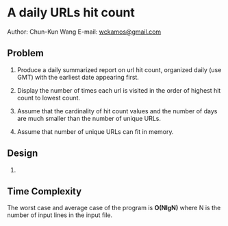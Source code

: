 # A daily URLs hit count

Author: Chun-Kun Wang
E-mail: wckamos@gmail.com

## Problem

1. Produce a daily summarized report on url hit count, organized daily (use GMT) with the earliest date appearing first.

2. Display the number of times each url is visited in the order of highest hit count to lowest count.

3. Assume that the cardinality of hit count values and the number of days are much smaller than the number of unique URLs.

4. Assume that number of unique URLs can fit in memory.

## Design

1. 

## Time Complexity

The worst case and average case of the program is **O(NlgN)** where N is the number of input lines in the input file.

